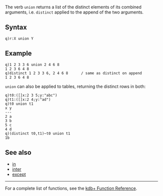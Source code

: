 The verb `union` returns a list of the distinct elements of its combined arguments, i.e. `distinct` applied to the append of the two arguments.

Syntax
------

    q)r:X union Y

Example
-------

    q)1 2 3 3 6 union 2 4 6 8
    1 2 3 6 4 8
    q)distinct 1 2 3 3 6, 2 4 6 8      / same as distinct on append
    1 2 3 6 4 8

`union` can also be applied to tables, returning the distinct rows in both:

    q)t0:([]x:2 3 5;y:"abc")
    q)t1:([]x:2 4;y:"ad")
    q)t0 union t1
    x y
    ---
    2 a
    3 b
    5 c
    4 d
    q)(distinct t0,t1)~t0 union t1
    1b

See also
--------

-   [in](Reference/in "wikilink")
-   [inter](Reference/inter "wikilink")
-   [except](Reference/except "wikilink")

------------------------------------------------------------------------

For a complete list of functions, see the [kdb+ Function Reference](Reference "wikilink").
